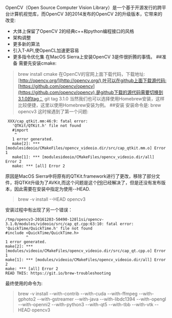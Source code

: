 OpenCV（Open Source Computer Vision Library）是一个基于开源发行的跨平台计算机视觉库，而OpenCV 3的2014发布的OpenCV 2的升级版本，它带来的改变:

* 大体上保留了OpenCV 2的经典c++和python编程接口的风格
* 架构调整
* 更多新的算法
* 引入T-API,使OpenCL加速更容易
* 更多指令优化集
在MacOS Sierra上安装OpenCV 3是件很折腾的事情。
##准备
需要先安装cmake:
>brew install cmake
在OpenCV的官网上面下载代码，下载地址:[http://opencv.org/](http://opencv.org/),叶可以在github上面下载源代码:[https://github.com/opencv/opencv](https://github.com/opencv/opencv),是github下载的源代码需要切换到3.1.0的tag：
>git tag 3.1.0
当然我们也可以选择使用Homebrew安装，这样比较便捷，这里以使用Homebrew安装为例。
##安装
安装命令是:
>brew opencv3
这时候遇到了第一个问题:
```
 XXX/cap_qtkit.mm:46:9: fatal error:
   'QTKit/QTKit.h' file not found
   #import 
    ^
   1 error generated.
   make[2]: *** [modulesideoio/CMakeFiles/opencv_videoio.dir/src/cap_qtkit.mm.o] Error 1
   make[1]: *** [modulesideoio/CMakeFiles/opencv_videoio.dir/all] Error 2
   make: *** [all] Error 2
```
原因是MacOS Sierra中将原有的QTKit.framework进行了更改，移除了部分文件，将QTKit升级为了AVKit,而这个问题是这个[PR](https://github.com/opencv/opencv/pull/7159)已经解决了，但是还没有发布版本，因此需要在安装中指定为使用--HEAD.
>brew -v install --HEAD opencv3

安装过程中有出现了另一个错误：
```
/tmp/opencv3-20161203-50490-128l1si/opencv-3.1.0/modules/videoio/src/cap_qt.cpp:63:10: fatal error: 'QuickTime/QuickTime.h' file not found
#include <QuickTime/QuickTime.h>
         ^
1 error generated.
make[2]: *** [modules/videoio/CMakeFiles/opencv_videoio.dir/src/cap_qt.cpp.o] Error 1
make[1]: *** [modules/videoio/CMakeFiles/opencv_videoio.dir/all] Error 2
make: *** [all] Error 2
READ THIS: https://git.io/brew-troubleshooting
```

最终使用的命令为:
>brew -v install --with-contrib --with-cuda --with-ffmpeg --with-gphoto2 --with-gstreamer --with-java --with-libdc1394 --with-opengl --with-openni2 --with-python3 --with-qt5 --with-tbb --with-vtk --HEAD opencv3


